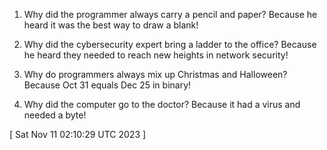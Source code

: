  
1. Why did the programmer always carry a pencil and paper? Because he heard it was the best way to draw a blank!

2. Why did the cybersecurity expert bring a ladder to the office? Because he heard they needed to reach new heights in network security!

3. Why do programmers always mix up Christmas and Halloween? Because Oct 31 equals Dec 25 in binary!

4. Why did the computer go to the doctor? Because it had a virus and needed a byte!
 
[ 
Sat Nov 11 02:10:29 UTC 2023
 ]
